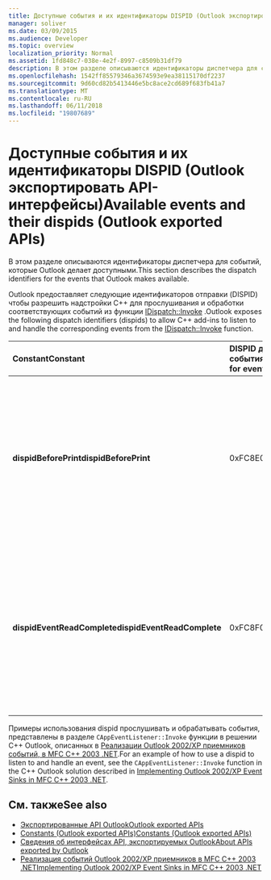 ```yaml
---
title: Доступные события и их идентификаторы DISPID (Outlook экспортировать API-интерфейсы)
manager: soliver
ms.date: 03/09/2015
ms.audience: Developer
ms.topic: overview
localization_priority: Normal
ms.assetid: 1fd848c7-038e-4e2f-8997-c8509b31df79
description: В этом разделе описываются идентификаторы диспетчера для событий, которые Outlook делает доступными.
ms.openlocfilehash: 1542ff85579346a3674593e9ea38115170df2237
ms.sourcegitcommit: 9d60cd82b5413446e5bc8ace2cd689f683fb41a7
ms.translationtype: MT
ms.contentlocale: ru-RU
ms.lasthandoff: 06/11/2018
ms.locfileid: "19807689"
---
```

# <a name="available-events-and-their-dispids-outlook-exported-apis"></a><span data-ttu-id="e2af2-103">Доступные события и их идентификаторы DISPID (Outlook экспортировать API-интерфейсы)</span><span class="sxs-lookup"><span data-stu-id="e2af2-103">Available events and their dispids (Outlook exported APIs)</span></span>

<span data-ttu-id="e2af2-104">В этом разделе описываются идентификаторы диспетчера для событий, которые Outlook делает доступными.</span><span class="sxs-lookup"><span data-stu-id="e2af2-104">This section describes the dispatch identifiers for the events that Outlook makes available.</span></span>
  
<span data-ttu-id="e2af2-105">Outlook предоставляет следующие идентификаторов отправки (DISPID) чтобы разрешить надстройки C++ для прослушивания и обработки соответствующих событий из функции [IDispatch::Invoke](http://msdn.microsoft.com/library/automat.idispatch_invoke%28Office.15%29.aspx) .</span><span class="sxs-lookup"><span data-stu-id="e2af2-105">Outlook exposes the following dispatch identifiers (dispids) to allow C++ add-ins to listen to and handle the corresponding events from the [IDispatch::Invoke](http://msdn.microsoft.com/library/automat.idispatch_invoke%28Office.15%29.aspx) function.</span></span> 
  
|<span data-ttu-id="e2af2-106">**Constant**</span><span class="sxs-lookup"><span data-stu-id="e2af2-106">**Constant**</span></span>|<span data-ttu-id="e2af2-107">**DISPID для события**</span><span class="sxs-lookup"><span data-stu-id="e2af2-107">**Dispid for event**</span></span>|<span data-ttu-id="e2af2-108">**Описание**</span><span class="sxs-lookup"><span data-stu-id="e2af2-108">**Description**</span></span>|<span data-ttu-id="e2af2-109">**Параметры**</span><span class="sxs-lookup"><span data-stu-id="e2af2-109">**Parameters**</span></span>|<span data-ttu-id="e2af2-110">**Замечания**</span><span class="sxs-lookup"><span data-stu-id="e2af2-110">**Remarks**</span></span>|
|:-----|:-----|:-----|:-----|:-----|
|<span data-ttu-id="e2af2-111">**dispidBeforePrint**</span><span class="sxs-lookup"><span data-stu-id="e2af2-111">**dispidBeforePrint**</span></span> <br/> |<span data-ttu-id="e2af2-112">0xFC8E</span><span class="sxs-lookup"><span data-stu-id="e2af2-112">0xFC8E</span></span>  <br/> |<span data-ttu-id="e2af2-113">Используется для обработки событий уровня приложения из функции **IDispatch::Invoke** , которое вызывается перед операцией печати.</span><span class="sxs-lookup"><span data-stu-id="e2af2-113">Used to handle the application-level event from the **IDispatch::Invoke** function that fires before a printing operation.</span></span>  <br/> | <span data-ttu-id="e2af2-114">Существует 2 неименованные параметры.</span><span class="sxs-lookup"><span data-stu-id="e2af2-114">There are 2 unnamed parameters:</span></span>  <br/>  <span data-ttu-id="e2af2-115">Первый параметр имеет тип ** VT_BOOL</span><span class="sxs-lookup"><span data-stu-id="e2af2-115">The first parameter is of the type **VT_BOOL</span></span>|<span data-ttu-id="e2af2-116">VT_BREF **.</span><span class="sxs-lookup"><span data-stu-id="e2af2-116">VT_BREF**.</span></span> <span data-ttu-id="e2af2-117">Возврат **VARIANT_TRUE** в этот параметр, чтобы отменить событие.</span><span class="sxs-lookup"><span data-stu-id="e2af2-117">Return **VARIANT_TRUE** in this parameter to cancel the event.</span></span>  <br/>  <span data-ttu-id="e2af2-118">Второй параметр не используется и его следует игнорировать.</span><span class="sxs-lookup"><span data-stu-id="e2af2-118">The second parameter is not used and should be ignored.</span></span>  <br/> |<span data-ttu-id="e2af2-119">В этом dispid доступна начиная с Outlook 2010.</span><span class="sxs-lookup"><span data-stu-id="e2af2-119">This dispid is available since Outlook 2010.</span></span>  <br/> |
|<span data-ttu-id="e2af2-120">**dispidEventReadComplete**</span><span class="sxs-lookup"><span data-stu-id="e2af2-120">**dispidEventReadComplete**</span></span> <br/> |<span data-ttu-id="e2af2-121">0xFC8F</span><span class="sxs-lookup"><span data-stu-id="e2af2-121">0xFC8F</span></span>  <br/> |<span data-ttu-id="e2af2-122">Используется для обработки событий на уровне элементов из функции **IDispatch::Invoke** , которое вызывается после завершения чтение свойств элемента Outlook.</span><span class="sxs-lookup"><span data-stu-id="e2af2-122">Used to handle the item-level event from the **IDispatch::Invoke** function that fires when Outlook has completed reading the properties of the item.</span></span>  <br/> |<span data-ttu-id="e2af2-123">Имеется только один параметр, _Отменить_ которой имеет тип ** VT_BOOL</span><span class="sxs-lookup"><span data-stu-id="e2af2-123">There is only one parameter  _Cancel_ which is of the type **VT_BOOL</span></span>|<span data-ttu-id="e2af2-124">VT_BREF **.</span><span class="sxs-lookup"><span data-stu-id="e2af2-124">VT_BREF**.</span></span> <span data-ttu-id="e2af2-125">Возврат **VARIANT_TRUE** в этот параметр, чтобы отменить операцию чтения.</span><span class="sxs-lookup"><span data-stu-id="e2af2-125">Return **VARIANT_TRUE** in this parameter to cancel the read operation.</span></span>  <br/> |<span data-ttu-id="e2af2-126">В этом dispid доступна начиная с Outlook 2010.</span><span class="sxs-lookup"><span data-stu-id="e2af2-126">This dispid is available since Outlook 2010.</span></span>  <br/> <span data-ttu-id="e2af2-127">Это событие соответствует **IExchExtMessageEvents::OnReadComplete**события расширения клиента Exchange (ECE), а также к **ReadComplete** события, который был добавлен в объектную модель с момента Outlook 2013.</span><span class="sxs-lookup"><span data-stu-id="e2af2-127">This event corresponds to the Exchange Client Extensions (ECE) event **IExchExtMessageEvents::OnReadComplete**, and also to the **ReadComplete** event that has been added to the object model since Outlook 2013.</span></span>  <br/> |
   
<span data-ttu-id="e2af2-128">Примеры использования dispid прослушивать и обрабатывать события, представлены в разделе `CAppEventListener::Invoke` функции в решении C++ Outlook, описанных в [Реализации Outlook 2002/XP приемников событий, в MFC C++ 2003 .NET](http://www.codeproject.com/Articles/4230/Implementing-Outlook-2002-XP-Event-Sinks-in-MFC-C).</span><span class="sxs-lookup"><span data-stu-id="e2af2-128">For an example of how to use a dispid to listen to and handle an event, see the  `CAppEventListener::Invoke` function in the C++ Outlook solution described in [Implementing Outlook 2002/XP Event Sinks in MFC C++ 2003 .NET](http://www.codeproject.com/Articles/4230/Implementing-Outlook-2002-XP-Event-Sinks-in-MFC-C).</span></span>
  
## <a name="see-also"></a><span data-ttu-id="e2af2-129">См. также</span><span class="sxs-lookup"><span data-stu-id="e2af2-129">See also</span></span>

- [<span data-ttu-id="e2af2-130">Экспортированные API Outlook</span><span class="sxs-lookup"><span data-stu-id="e2af2-130">Outlook exported APIs</span></span>](outlook-exported-apis.md)
- [<span data-ttu-id="e2af2-131">Constants (Outlook exported APIs)</span><span class="sxs-lookup"><span data-stu-id="e2af2-131">Constants (Outlook exported APIs)</span></span>](constants-outlook-exported-apis.md)
- [<span data-ttu-id="e2af2-132">Сведения об интерфейсах API, экспортируемых Outlook</span><span class="sxs-lookup"><span data-stu-id="e2af2-132">About APIs exported by Outlook</span></span>](about-apis-exported-by-outlook.md)
- [<span data-ttu-id="e2af2-133">Реализация событий Outlook 2002/XP приемников в MFC C++ 2003 .NET</span><span class="sxs-lookup"><span data-stu-id="e2af2-133">Implementing Outlook 2002/XP Event Sinks in MFC C++ 2003 .NET</span></span>](http://www.codeproject.com/Articles/4230/Implementing-Outlook-2002-XP-Event-Sinks-in-MFC-C)

